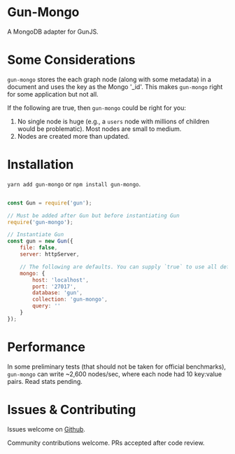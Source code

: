 # Gun-Mongo

A MongoDB adapter for GunJS.

# Some Considerations

`gun-mongo` stores the each graph node (along with some metadata) in a document and uses the key as the Mongo '_id'. This makes `gun-mongo` right for some application but not all.

If the following are true, then `gun-mongo` could be right for you:

1. No single node is huge (e.g., a `users` node with millions of children would be problematic). Most nodes are small to medium.
2. Nodes are created more than updated.

# Installation

`yarn add gun-mongo` or `npm install gun-mongo`.

```javascript

const Gun = require('gun');

// Must be added after Gun but before instantiating Gun
require('gun-mongo');

// Instantiate Gun
const gun = new Gun({
    file: false,
    server: httpServer,

    // The following are defaults. You can supply `true` to use all defaults, or overwrite the ones you choose
    mongo: {
        host: 'localhost',
        port: '27017',
        database: 'gun',
        collection: 'gun-mongo',
        query: ''
    }
});
```

# Performance

In some preliminary tests (that should not be taken for official benchmarks), `gun-mongo` can write ~2,600 nodes/sec, where each node had 10 key:value pairs. Read stats pending.

# Issues & Contributing

Issues welcome on [Github](https://github.com/sjones6/gun-mongo/issues).

Community contributions welcome. PRs accepted after code review.
